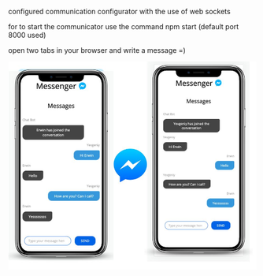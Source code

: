 configured communication configurator with the use of web sockets

for to start the communicator use the command npm start (default port 8000 used)

open two tabs in your browser and write a message =)


<img src='/img/screenapp.jpg'/>